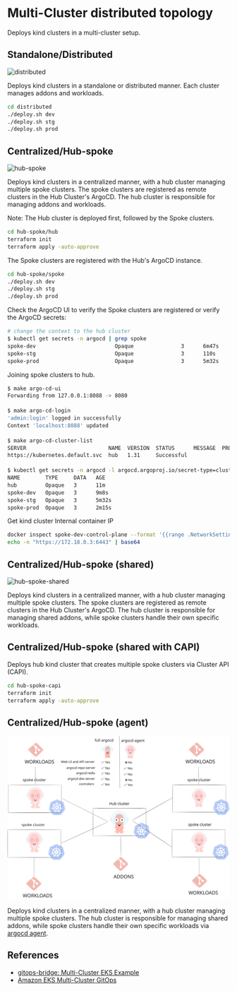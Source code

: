 # Multi-Cluster distributed topology

Deploys kind clusters in a multi-cluster setup.

## Standalone/Distributed

![distributed](../docs/assets/figures/images/argocd-distributed.svg)

Deploys kind clusters in a standalone or distributed manner. Each cluster manages addons and workloads.

```bash
cd distributed
./deploy.sh dev
./deploy.sh stg
./deploy.sh prod
```

## Centralized/Hub-spoke

![hub-spoke](../docs/assets/figures/images/hub-spoke.svg)

Deploys kind clusters in a centralized manner, with a hub cluster managing multiple spoke clusters.
The spoke clusters are registered as remote clusters in the Hub Cluster's ArgoCD.
The hub cluster is responsible for managing addons and workloads.

Note: The Hub cluster is deployed first, followed by the Spoke clusters.

```bash
cd hub-spoke/hub
terraform init
terraform apply -auto-approve
```

The Spoke clusters are registered with the Hub's ArgoCD instance.

```bash
cd hub-spoke/spoke
./deploy.sh dev
./deploy.sh stg
./deploy.sh prod
```

Check the ArgoCD UI to verify the Spoke clusters are registered or verify the ArgoCD secrets:

```bash
# change the context to the hub cluster
$ kubectl get secrets -n argocd | grep spoke
spoke-dev                         Opaque               3      6m47s
spoke-stg                         Opaque               3      110s
spoke-prod                        Opaque               3      5m32s
```

Joining spoke clusters to hub.

```bash
$ make argo-cd-ui
Forwarding from 127.0.0.1:8088 -> 8080

$ make argo-cd-login
'admin:login' logged in successfully
Context 'localhost:8088' updated

$ make argo-cd-cluster-list
SERVER                          NAME  VERSION  STATUS      MESSAGE  PROJECT
https://kubernetes.default.svc  hub   1.31     Successful

$ kubectl get secrets -n argocd -l argocd.argoproj.io/secret-type=cluster
NAME        TYPE     DATA   AGE
hub         Opaque   3      11m
spoke-dev   Opaque   3      9m8s
spoke-stg   Opaque   3      5m32s
spoke-prod  Opaque   3      2m15s
```

Get kind cluster Internal container IP

```bash
docker inspect spoke-dev-control-plane --format '{{range .NetworkSettings.Networks}}{{.IPAddress}}{{end}}'
echo -n "https://172.18.0.3:6443" | base64
```

## Centralized/Hub-spoke (shared)

![hub-spoke-shared](../docs/assets/figures/images/hub-spoke-shared.svg)

Deploys kind clusters in a centralized manner, with a hub cluster managing multiple spoke clusters.
The spoke clusters are registered as remote clusters in the Hub Cluster's ArgoCD.
The hub cluster is responsible for managing shared addons, while spoke clusters handle their own specific workloads.

## Centralized/Hub-spoke (shared with CAPI)

Deploys hub kind cluster that creates multiple spoke clusters via Cluster API (CAPI).

```bash
cd hub-spoke-capi
terraform init
terraform apply -auto-approve
```

## Centralized/Hub-spoke (agent)

![agent](../docs/assets/figures/images/hub-spoke-agent.svg)

Deploys kind clusters in a centralized manner, with a hub cluster managing multiple spoke clusters.
The hub cluster is responsible for managing shared addons, while spoke clusters handle their own specific workloads via [argocd agent](https://argocd-agent.readthedocs.io/latest/).

## References

- [gitops-bridge: Multi-Cluster EKS Example](https://github.com/gitops-bridge-dev/gitops-bridge/tree/main/argocd/iac/terraform/examples/eks/multi-cluster)
- [Amazon EKS Multi-Cluster GitOps](https://www.slideshare.net/slideshow/amazon-eks-multicluster-gitopsbridgepdf/263198295)
